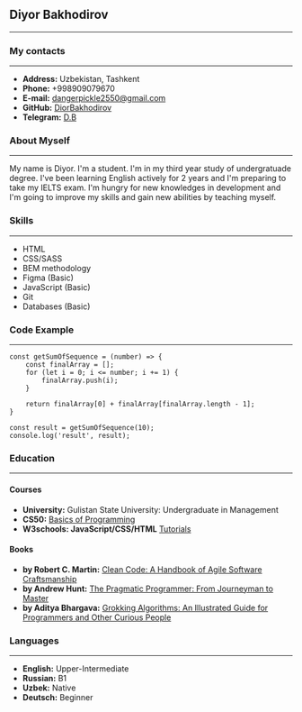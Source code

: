 ## **Diyor Bakhodirov**

---

### **My contacts**

---

+ **Address:** Uzbekistan, Tashkent
+ **Phone:** +998909079670
+ **E-mail:** dangerpickle2550@gmail.com
+ **GitHub:** [DiorBakhodirov](https://github.com/DiorBakhodirov)
+ **Telegram:** [D.B](https://t.me/DB2K02)

### **About Myself**

---

My name is Diyor. I'm a student. I'm in my third year study of undergratuade degree. I've been learning English actively for 2 years and I'm preparing to take my IELTS exam. I'm hungry for new knowledges in development and I'm going to improve my skills and gain new abilities by teaching myself.

### Skills

---

+ HTML
+ CSS/SASS
+ BEM methodology
+ Figma (Basic)
+ JavaScript (Basic)
+ Git
+ Databases (Basic)

### **Code Example**

---

```
const getSumOfSequence = (number) => {
    const finalArray = [];
    for (let i = 0; i <= number; i += 1) {
        finalArray.push(i);
    }

    return finalArray[0] + finalArray[finalArray.length - 1];
}

const result = getSumOfSequence(10);
console.log('result', result);
```

### **Education**

---
#### **Courses**

+ **University:** Gulistan State University: Undergraduate in Management
+ **CS50:** [Basics of Programming](https://youtube.com/playlist?list=PLawfWYMUziZqyUL5QDLVbe3j5BKWj42E5)
+ **W3schools: JavaScript/CSS/HTML** [Tutorials](https://www.w3schools.com/)

#### **Books**

+ **by Robert C. Martin:** [Clean Code: A Handbook of Agile Software Craftsmanship](https://www.amazon.com/Clean-Code-Handbook-Software-Craftsmanship/dp/0132350882)
+ **by Andrew Hunt:** [The Pragmatic Programmer: From Journeyman to Master](https://www.amazon.com/Pragmatic-Programmer-Journeyman-Master/dp/020161622X)
+ **by Aditya Bhargava:** [Grokking Algorithms: An Illustrated Guide for Programmers and Other Curious People](https://www.amazon.com/dp/1617292230/ref=sspa_dk_detail_2?psc=1&pd_rd_i=1617292230&pd_rd_w=yeeNZ&content-id=amzn1.sym.46bad5f6-1f0a-4167-9a8b-c8a82fa48a54&pf_rd_p=46bad5f6-1f0a-4167-9a8b-c8a82fa48a54&pf_rd_r=AY2BEJFYGN1KTB7BD048&pd_rd_wg=2Hpfp&pd_rd_r=ade9f994-795f-4632-babe-721b25d31548&s=books&sp_csd=d2lkZ2V0TmFtZT1zcF9kZXRhaWw&spLa=ZW5jcnlwdGVkUXVhbGlmaWVyPUExVTIwMDhGUzVLMFRFJmVuY3J5cHRlZElkPUEwNTMzMDM3MjVMNVNBUzFIM0hBQyZlbmNyeXB0ZWRBZElkPUEwNzk3MDYyMlVIVFdNUkU2NzIwWiZ3aWRnZXROYW1lPXNwX2RldGFpbCZhY3Rpb249Y2xpY2tSZWRpcmVjdCZkb05vdExvZ0NsaWNrPXRydWU=)

### **Languages**

---

+ **English:** Upper-Intermediate
+ **Russian:** B1
+ **Uzbek:** Native
+ **Deutsch:** Beginner

